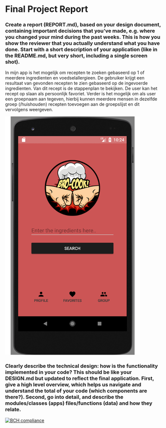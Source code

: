 # Final Project Report

### Create a report (REPORT.md), based on your design document, containing important decisions that you’ve made, e.g. where you changed your mind during the past weeks. This is how you show the reviewer that you actually understand what you have done. Start with a short description of your application (like in the README.md, but very short, including a single screen shot).

In mijn app is het mogelijk om recepten te zoeken gebaseerd op 1 of meerdere ingredienten en voedselallergieen. De gebruiker krijgt een resultaat van gevonden recepten te zien gebaseerd op de ingevoerde ingredienten. Van dit recept is de stappenplan te bekijken. De user kan het recept op slaan als persoonlijk favoriet. Verder is het mogelijk om als user een groepnaam aan tegeven, hierbij kunnen meerdere mensen in dezelfde groep (/huishouden) recepten toevoegen aan de groepslijst en dit vervolgens weergeven.

<img src="https://github.com/tomdekr/project-01/blob/master/doc/Naamloos-1.png" width="436" height="768" />

### Clearly describe the technical design: how is the functionality implemented in your code? This should be like your DESIGN.md but updated to reflect the final application. First, give a high level overview, which helps us navigate and understand the total of your code (which components are there?). Second, go into detail, and describe the modules/classes (apps) files/functions (data) and how they relate.




[![BCH compliance](https://bettercodehub.com/edge/badge/tomdekr/project-01?branch=master)](https://bettercodehub.com/)
